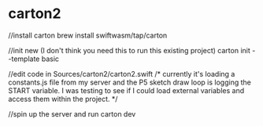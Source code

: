 # carton2


//install carton
brew install swiftwasm/tap/carton

//init new (I don't think you need this to run this existing project)
carton init --template basic

//edit code in Sources/carton2/carton2.swift
/*
currently it's loading a constants.js file from my server and the P5 sketch draw loop is logging the START variable. I was testing to see if I could load external variables and access them within the project.
*/

//spin up the server and run
carton dev
